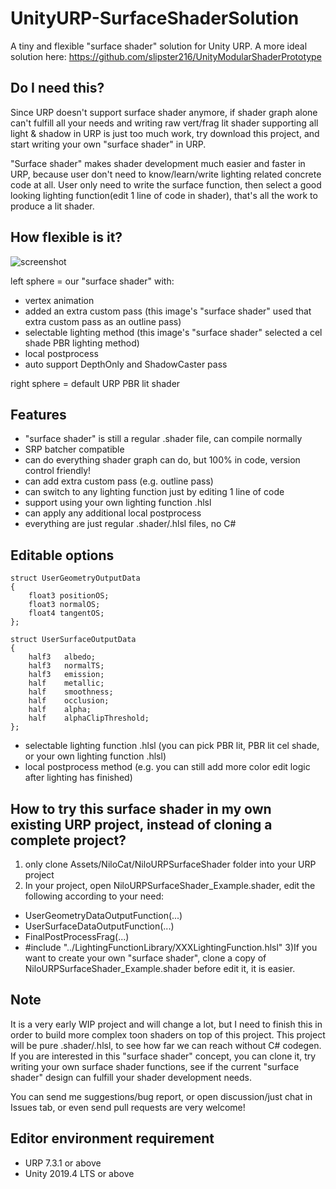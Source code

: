 # UnityURP-SurfaceShaderSolution
 A tiny and flexible "surface shader" solution for Unity URP.
A more ideal solution here: https://github.com/slipster216/UnityModularShaderPrototype
 
Do I need this?
-----------------------
Since URP doesn't support surface shader anymore, if shader graph alone can't fulfill all your needs and writing raw vert/frag lit shader supporting all light & shadow in URP is just too much work, try download this project, and start writing your own "surface shader" in URP.

"Surface shader" makes shader development much easier and faster in URP, because user don't need to know/learn/write lighting related concrete code at all.
User only need to write the surface function, then select a good looking lighting function(edit 1 line of code in shader), that's all the work to produce a lit shader.

How flexible is it?
-----------------------
 ![screenshot](https://i.imgur.com/pLNO4aR.png)
 
left sphere = our "surface shader" with:
- vertex animation
- added an extra custom pass (this image's "surface shader" used that  extra custom pass as an outline pass)
- selectable lighting method (this image's "surface shader" selected a cel shade PBR lighting method)
- local postprocess
- auto support DepthOnly and ShadowCaster pass

right sphere = default URP PBR lit shader

Features
-----------------------
- "surface shader" is still a regular .shader file, can compile normally
- SRP batcher compatible
- can do everything shader graph can do, but 100% in code, version control friendly!
- can add extra custom pass (e.g. outline pass)
- can switch to any lighting function just by editing 1 line of code
- support using your own lighting function .hlsl
- can apply any additional local postprocess
- everything are just regular .shader/.hlsl files, no C#

Editable options
-----------------------

    struct UserGeometryOutputData
    {
        float3 positionOS;
        float3 normalOS;
        float4 tangentOS;
    };

    struct UserSurfaceOutputData
    {
        half3   albedo;             
        half3   normalTS;          
        half3   emission;     
        half    metallic;
        half    smoothness;
        half    occlusion;                
        half    alpha;          
        half    alphaClipThreshold;
    };
    
- selectable lighting function .hlsl (you can pick PBR lit, PBR lit cel shade, or your own lighting function .hlsl)
- local postprocess method (e.g. you can still add more color edit logic after lighting has finished)

How to try this surface shader in my own existing URP project, instead of cloning a complete project?
-----------------------
1) only clone Assets/NiloCat/NiloURPSurfaceShader folder into your URP project
2) In your project, open NiloURPSurfaceShader_Example.shader, edit the following according to your need:
- UserGeometryDataOutputFunction(...)
- UserSurfaceDataOutputFunction(...)
- FinalPostProcessFrag(...)
- #include "../LightingFunctionLibrary/XXXLightingFunction.hlsl"
3)If you want to create your own "surface shader", clone a copy of NiloURPSurfaceShader_Example.shader before edit it, it is easier.

Note
-----------------------
It is a very early WIP project and will change a lot, but I need to finish this in order to build more complex toon shaders on top of this project. This project will be pure .shader/.hlsl, to see how far we can reach without C# codegen.
If you are interested in this "surface shader" concept, you can clone it, try writing your own surface shader functions, see if the current "surface shader" design can fulfill your shader development needs.

You can send me suggestions/bug report, or open discussion/just chat in Issues tab, or even send pull requests are very welcome!

Editor environment requirement
-----------------------
- URP 7.3.1 or above
- Unity 2019.4 LTS or above
